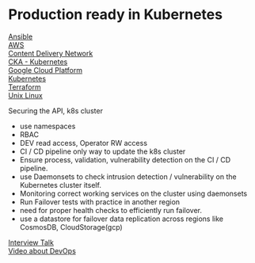 # Production ready in Kubernetes

[Ansible](/OpenSourceCloud/ansible)  
[AWS](/OpenSourceCloud/aws)  
[Content Delivery Network](/OpenSourceCloud/cdn)  
[CKA - Kubernetes](/OpenSourceCloud/gcp/interview-talk)  
[Google Cloud Platform](/OpenSourceCloud/gcp)   
[Kubernetes](/OpenSourceCloud/kubernetes)  
[Terraform](/OpenSourceCloud/terraform)  
[Unix Linux](/OpenSourceCloud/unix-linux)  


Securing the API, k8s cluster
 - use namespaces
 - RBAC
 - DEV read access, Operator RW access
 - CI / CD pipeline only way to update the k8s cluster
 - Ensure process, validation, vulnerability detection on the CI / CD pipeline.
 - use Daemonsets to check intrusion detection / vulnerability on the Kubernetes cluster itself.
 - Monitoring correct working services on the cluster using daemonsets
 - Run Failover tests with practice in another region
 - need for proper health checks to efficiently run failover.
 - use a datastore for failover data replication across regions like CosmosDB, CloudStorage(gcp)


[Interview Talk](/OpenSourceCloud/gcp/interview-talk)  
[Video about DevOps](https://www.youtube.com/watch?v=0vSKgTGmfUY)

